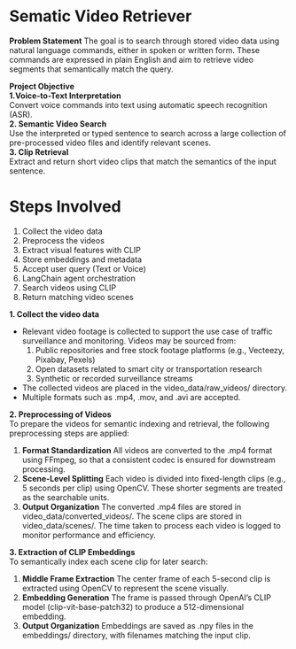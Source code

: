 Sematic Video Retriever
===
**Problem Statement**
The goal is to search through stored video data using natural language commands, either in spoken or written form. These commands are expressed in plain English and aim to retrieve video segments that semantically match the query.

**Project Objective**<br>
**1.Voice-to-Text Interpretation**<br>
Convert voice commands into text using automatic speech recognition (ASR).<br>
**2. Semantic Video Search**<br>
Use the interpreted or typed sentence to search across a large collection of pre-processed video files and identify relevant scenes.<br>
**3. Clip Retrieval**<br>
Extract and return short video clips that match the semantics of the input sentence.

Steps Involved
===
1. Collect the video data
2. Preprocess the videos
3. Extract visual features with CLIP
4. Store embeddings and metadata
5. Accept user query (Text or Voice)
6. LangChain agent orchestration
7. Search videos using CLIP
8. Return matching video scenes

**1. Collect the video data**
* Relevant video footage is collected to support the use case of traffic surveillance and monitoring. Videos may be sourced from:
    1. Public repositories and free stock footage platforms (e.g., Vecteezy, Pixabay, Pexels)
    2. Open datasets related to smart city or transportation research
    3. Synthetic or recorded surveillance streams
* The collected videos are placed in the video_data/raw_videos/ directory.
* Multiple formats such as .mp4, .mov, and .avi are accepted.

**2. Preprocessing of Videos**<br>
To prepare the videos for semantic indexing and retrieval, the following preprocessing steps are applied:
1.  **Format Standardization**
All videos are converted to the .mp4 format using FFmpeg, so that a consistent codec is ensured for downstream processing.
2. **Scene-Level Splitting**
Each video is divided into fixed-length clips (e.g., 5 seconds per clip) using OpenCV. These shorter segments are treated as the searchable units.
3.  **Output Organization**
The converted .mp4 files are stored in video_data/converted_videos/. The scene clips are stored in video_data/scenes/. The time taken to process each video is logged to monitor performance and efficiency.

**3. Extraction of CLIP Embeddings**<br>
To semantically index each scene clip for later search:<br>
1. **Middle Frame Extraction**
The center frame of each 5-second clip is extracted using OpenCV to represent the scene visually. <br>
2. **Embedding Generation**
The frame is passed through OpenAI’s CLIP model (clip-vit-base-patch32) to produce a 512-dimensional embedding.<br>
3. **Output Organization**
Embeddings are saved as .npy files in the embeddings/ directory, with filenames matching the input clip.